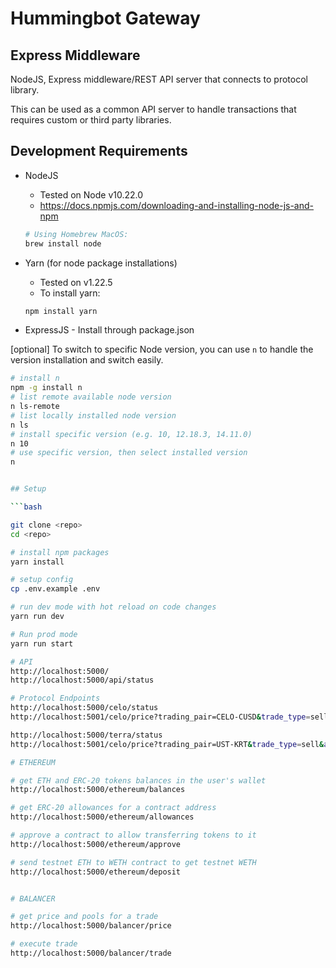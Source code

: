 # Hummingbot Gateway

## Express Middleware

NodeJS, Express middleware/REST API server that connects to protocol library. 

This can be used as a common API server to handle transactions that requires custom or third party libraries. 

## Development Requirements

- NodeJS 
  - Tested on Node v10.22.0
  - https://docs.npmjs.com/downloading-and-installing-node-js-and-npm

  ```bash
  # Using Homebrew MacOS:
  brew install node

  ```

- Yarn (for node package installations)
  - Tested on v1.22.5
  - To install yarn:
  ```bash
  npm install yarn

  ```

- ExpressJS - Install through package.json

[optional]
To switch to specific Node version, you can use `n` to handle the version installation and switch easily.

```bash
# install n
npm -g install n
# list remote available node version
n ls-remote
# list locally installed node version
n ls
# install specific version (e.g. 10, 12.18.3, 14.11.0)
n 10
# use specific version, then select installed version
n


## Setup

```bash

git clone <repo>
cd <repo>

# install npm packages
yarn install

# setup config
cp .env.example .env

# run dev mode with hot reload on code changes
yarn run dev

# Run prod mode
yarn run start

# API
http://localhost:5000/
http://localhost:5000/api/status

# Protocol Endpoints
http://localhost:5000/celo/status
http://localhost:5001/celo/price?trading_pair=CELO-CUSD&trade_type=sell&amount=1.123

http://localhost:5000/terra/status
http://localhost:5001/celo/price?trading_pair=UST-KRT&trade_type=sell&amount=1.123

# ETHEREUM

# get ETH and ERC-20 tokens balances in the user's wallet
http://localhost:5000/ethereum/balances

# get ERC-20 allowances for a contract address
http://localhost:5000/ethereum/allowances

# approve a contract to allow transferring tokens to it
http://localhost:5000/ethereum/approve

# send testnet ETH to WETH contract to get testnet WETH
http://localhost:5000/ethereum/deposit


# BALANCER

# get price and pools for a trade
http://localhost:5000/balancer/price

# execute trade
http://localhost:5000/balancer/trade


```

